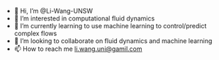- 👋 Hi, I’m @Li-Wang-UNSW
- 👀 I’m interested in computational fluid dynamics
- 🌱 I’m currently learning to use machine learning to control/predict complex flows
- 💞️ I’m looking to collaborate on fluid dynamics and machine learning 
- 📫 How to reach me li.wang.uni@gamil.com

<!---
Li-Wang-UNSW/Li-Wang-UNSW is a ✨ special ✨ repository because its `README.md` (this file) appears on your GitHub profile.
You can click the Preview link to take a look at your changes.
--->
